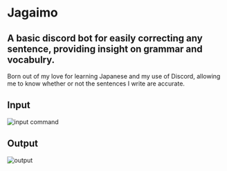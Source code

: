 # Jagaimo
## A basic discord bot for easily correcting any sentence, providing insight on grammar and vocabulry.
Born out of my love for learning Japanese and my use of Discord, allowing me to know whether or not the sentences I write are accurate.


## Input
![input command](https://i.imgur.com/nX0EorH.png)

## Output
![output](https://i.imgur.com/hFA3HXw.png)
